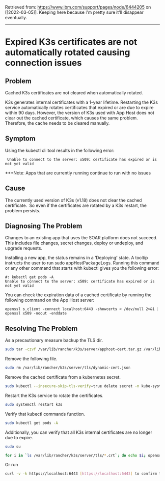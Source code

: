 Retrieved from: https://www.ibm.com/support/pages/node/6444205 on [[2022-03-05]]. Keeping here because I'm pretty sure it'll disappear eventually.

---

# Expired K3s certificates are not automatically rotated causing connection issues

## Problem

Cached K3s certificates are not cleared when automatically rotated.


K3s generates internal certificates with a 1-year lifetime. Restarting the K3s service automatically rotates certificates that expired or are due to expire within 90 days. However, the version of K3s used with App Host does not clear out the cached certificate, which causes the same problem. Therefore, the cache needs to be cleared manually.
  

## Symptom

Using the kubectl cli tool results in the following error:

```
 Unable to connect to the server: x509: certificate has expired or is not yet valid
```

***Note: Apps that are currently running continue to run with no issues

  

## Cause

The currently used version of K3s (v1.18) does not clear the cached certificate.  So even if the certificates are rotated by a K3s restart, the problem persists.

  

## Diagnosing The Problem

  

Changes to an existing app that uses the SOAR platform does not succeed. This includes file changes, secret changes, deploy or undeploy, and upgrade requests.

  

Installing a new app, the status remains in a ‘Deploying’ state. A tooltip instructs the user to run sudo appHostPackageLogs. Running this command or any other command that starts with kubectl gives you the following error:

  

```
#: kubectl get pods -A
Unable to connect to the server: x509: certificate has expired or is not yet valid
```

  

You can check the expiration data of a cached certificate by running the following command on the App Host server:

```
openssl s_client -connect localhost:6443 -showcerts < /dev/null 2>&1 | openssl x509 -noout -enddate 
```

  

  

## Resolving The Problem

As a precautionary measure backup the TLS dir.

```bash
sudo tar -czvf /var/lib/rancher/k3s/server/apphost-cert.tar.gz /var/lib/rancher/k3s/server/tls
```

Remove the following file.

```bash
sudo rm /var/lib/rancher/k3s/server/tls/dynamic-cert.json
```

Remove the cached certificate from a kubernetes secret.

```bash
sudo kubectl --insecure-skip-tls-verify=true delete secret -n kube-system k3s-serving
```

Restart the K3s service to rotate the certificates.

```bash
sudo systemctl restart k3s
```

Verify that kubectl commands function.

```bash
sudo kubectl get pods -A
```

Additionally, you can verify that all K3s internal certificates are no longer due to expire.

```bash
sudo su
```

```bash
for i in `ls /var/lib/rancher/k3s/server/tls/*.crt`; do echo $i; openssl x509 -enddate -noout -in $i; done
```

Or run

```bash
curl -v -k https://localhost:6443 [https://localhost:6443] to confirm the new date of your app host cert
```